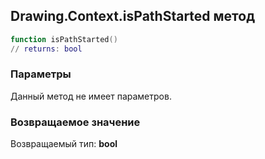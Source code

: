 ## Drawing.Context.isPathStarted метод


```lua
function isPathStarted()
// returns: bool
```


### Параметры

Данный метод не имеет параметров.

### Возвращаемое значение

Возвращаемый тип: **bool**

